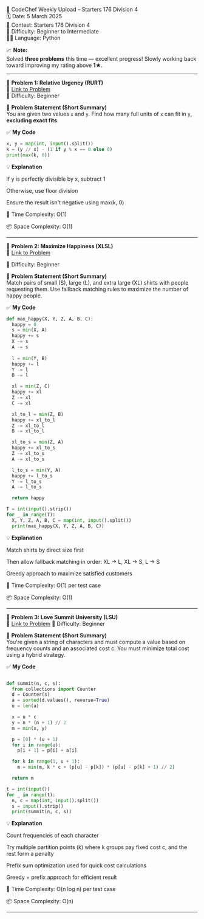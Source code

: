 🚀 CodeChef Weekly Upload – Starters 176 Division 4  
🗓️ Date: 5 March 2025   
📁 Contest: Starters 176 Division 4  
🎯 Difficulty: Beginner to Intermediate  
👨‍💻 Language: Python  

📈 **Note:**  
Solved **three problems** this time — excellent progress! Slowly working back toward improving my rating above **1★**.

---

🧩 **Problem 1: Relative Urgency (RURT)**  
🔗 [Link to Problem](https://www.codechef.com/problems/RURT)  
🚩 Difficulty: Beginner  

📝 **Problem Statement (Short Summary)**  
You are given two values `x` and `y`. Find how many full units of `x` can fit in `y`, **excluding exact fits**.

✅ **My Code**
```python
x, y = map(int, input().split())
k = (y // x) - (1 if y % x == 0 else 0)
print(max(k, 0))
```
💡 **Explanation**

If y is perfectly divisible by x, subtract 1

Otherwise, use floor division

Ensure the result isn't negative using max(k, 0)

🧠 Time Complexity: O(1)

📦 Space Complexity: O(1)

---

🧩 **Problem 2: Maximize Happiness (XLSL)**  
🔗 [Link to Problem](https://www.codechef.com/problems/XLSL)

🚩 Difficulty: Beginner  

📝 **Problem Statement (Short Summary)**  
Match pairs of small (S), large (L), and extra large (XL) shirts with people requesting them.
Use fallback matching rules to maximize the number of happy people.

✅ **My Code**
```python
def max_happy(X, Y, Z, A, B, C):
  happy = 0
  s = min(X, A)
  happy += s
  X -= s
  A -= s
  
  l = min(Y, B)
  happy += l
  Y -= l
  B -= l 

  xl = min(Z, C)
  happy += xl
  Z -= xl
  C -= xl

  xl_to_l = min(Z, B)
  happy += xl_to_l
  Z -= xl_to_l
  B -= xl_to_l

  xl_to_s = min(Z, A)
  happy += xl_to_s
  Z -= xl_to_s
  A -= xl_to_s

  l_to_s = min(Y, A)
  happy += l_to_s
  Y -= l_to_s
  A -= l_to_s

  return happy

T = int(input().strip())
for _ in range(T):
  X, Y, Z, A, B, C = map(int, input().split())
  print(max_happy(X, Y, Z, A, B, C))


```
💡 **Explanation**

Match shirts by direct size first

Then allow fallback matching in order: XL → L, XL → S, L → S

Greedy approach to maximize satisfied customers

🧠 Time Complexity: O(1) per test case

📦 Space Complexity: O(1)

---

🧩 **Problem 3: Love Summit University (LSU)**  
🔗 [Link to Problem](https://www.codechef.com/problems/LSU)
🚩 Difficulty: Beginner  

📝 **Problem Statement (Short Summary)**  
You're given a string of characters and must compute a value based on frequency counts and an associated cost c.
You must minimize total cost using a hybrid strategy.

✅ **My Code**
```python

def summit(n, c, s):
  from collections import Counter
  d = Counter(s)
  a = sorted(d.values(), reverse=True)
  u = len(a)

  x = u * c
  y = n * (n + 1) // 2
  m = min(x, y)

  p = [0] * (u + 1)
  for i in range(u):
    p[i + 1] = p[i] + a[i]

  for k in range(1, u + 1):
    m = min(m, k * c + (p[u] - p[k]) * (p[u] - p[k] + 1) // 2)

  return m

t = int(input())
for _ in range(t):
  n, c = map(int, input().split())
  s = input().strip()
  print(summit(n, c, s))


```
💡 **Explanation**

Count frequencies of each character

Try multiple partition points (k) where k groups pay fixed cost c, and the rest form a penalty

Prefix sum optimization used for quick cost calculations

Greedy + prefix approach for efficient result

🧠 Time Complexity: O(n log n) per test case

📦 Space Complexity: O(n)

---
